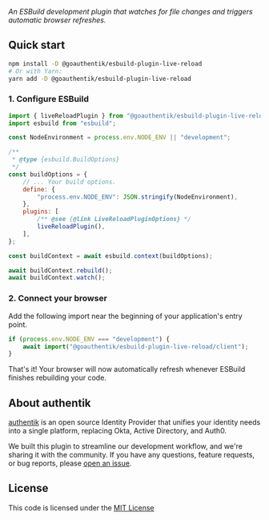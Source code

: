 _An ESBuild development plugin that watches for file changes and triggers automatic browser refreshes._

## Quick start

```sh
npm install -D @goauthentik/esbuild-plugin-live-reload
# Or with Yarn:
yarn add -D @goauthentik/esbuild-plugin-live-reload
```

### 1. Configure ESBuild

```js
import { liveReloadPlugin } from "@goauthentik/esbuild-plugin-live-reload";
import esbuild from "esbuild";

const NodeEnvironment = process.env.NODE_ENV || "development";

/**
 * @type {esbuild.BuildOptions}
 */
const buildOptions = {
    // ... Your build options.
    define: {
        "process.env.NODE_ENV": JSON.stringify(NodeEnvironment),
    },
    plugins: [
        /** @see {@link LiveReloadPluginOptions} */
        liveReloadPlugin(),
    ],
};

const buildContext = await esbuild.context(buildOptions);

await buildContext.rebuild();
await buildContext.watch();
```

### 2. Connect your browser

Add the following import near the beginning of your application's entry point.

```js
if (process.env.NODE_ENV === "development") {
    await import("@goauthentik/esbuild-plugin-live-reload/client");
}
```

That's it! Your browser will now automatically refresh whenever ESBuild finishes rebuilding your code.

## About authentik

[authentik](https://goauthentik.io) is an open source Identity Provider that unifies your identity needs into a single platform, replacing Okta, Active Directory, and Auth0.

We built this plugin to streamline our development workflow, and we're sharing it with the community. If you have any questions, feature requests, or bug reports, please [open an issue](https://github.com/goauthentik/authentik/issues/new/choose).

## License

This code is licensed under the [MIT License](https://www.tldrlegal.com/license/mit-license)
